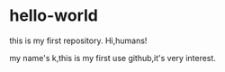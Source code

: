 # hello-world
this is my first repository.
Hi,humans!

my name's k,this is my first use github,it's very interest.
